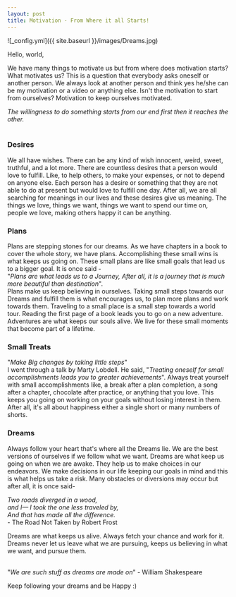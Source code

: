 ```yaml
---
layout: post
title: Motivation - From Where it all Starts!
---
```


![_config.yml]({{ site.baseurl }}/images/Dreams.jpg)

Hello, world,

We have many things to motivate us but from where does motivation starts?
What motivates us? This is a question that everybody asks oneself or another person. We always look at another person and think yes he/she can be my motivation or a video or anything else. Isn't the motivation to start from ourselves? Motivation to keep ourselves motivated.

*The willingness to do something starts from our end first then it reaches the other.*
<br><br>

### Desires
We all have wishes. There can be any kind of wish innocent, weird, sweet, truthful, and a lot more. There are countless desires that a person would love to fulfill. Like, to help others, to make your expenses, or not to depend on anyone else. Each person has a desire or something that they are not able to do at present but would love to fulfill one day. After all, we are all searching for meanings in our lives and these desires give us meaning. The things we love, things we want, things we want to spend our time on, people we love, making others happy it can be anything.
<br>

### Plans
Plans are stepping stones for our dreams. As we have chapters in a book to cover the whole story, we have plans. Accomplishing these small wins is what keeps us going on. These small plans are like small goals that lead us to a bigger goal. It is once said - 
<br> "*Plans are what leads us to a Journey, After all, it is a journey that is much more beautiful than destination*". 
<br> Plans make us keep believing in ourselves. Taking small steps towards our Dreams and fulfill them is what encourages us, to plan more plans and work towards them. Traveling to a small place is a small step towards a world tour. Reading the first page of a book leads you to go on a new adventure. Adventures are what keeps our souls alive. We live for these small moments that become part of a lifetime.
<br>

### Small Treats
"*Make Big changes by taking little steps*"  <br>
I went through a talk by Marty Lobdell. He said, "*Treating oneself for small accomplishments leads you to greater achievements*". Always treat yourself with small accomplishments like, a break after a plan completion, a song after a chapter, chocolate after practice, or anything that you love. This keeps you going on working on your goals without losing interest in them. After all, it's all about happiness either a single short or many numbers of shorts.
<br>

### Dreams
Always follow your heart that's where all the Dreams lie. We are the best versions of ourselves if we follow what we want. Dreams are what keep us going on when we are awake. They help us to make choices in our endeavors. We make decisions in our life keeping our goals in mind and this is what helps us take a risk. Many obstacles or diversions may occur but after all, it is once said-

   *Two roads diverged in a wood, <br>
    and I— I took the one less traveled by, <br>
    And that has made all the difference.* <br>
       - The Road Not Taken by Robert Frost
            
Dreams are what keeps us alive. Always fetch your chance and work for it. Dreams never let us leave what we are pursuing, keeps us believing in what we want, and pursue them.
<br><br>

"*We are such stuff as dreams are made on*" - William Shakespeare

Keep following your dreams and be Happy :)
